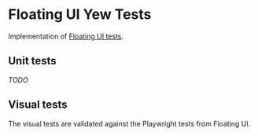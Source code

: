 # Floating UI Yew Tests

Implementation of [Floating UI tests](https://github.com/floating-ui/floating-ui/tree/master/packages/dom/test).

## Unit tests

_TODO_

## Visual tests

The visual tests are validated against the Playwright tests from Floating UI.
